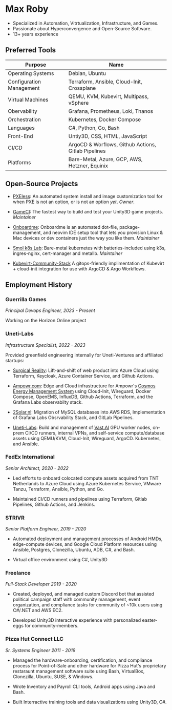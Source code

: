 # Max Roby

- Specialized in Automation, Vitrtualization, Infrastructure, and Games.
- Passionate about Hyperconvergence and Open-Source Software.
- 13+ years experience

## Preferred Tools

|Purpose|Name|
|---|---|
|Operating Systems|Debian, Ubuntu|
|Configuration Management| Terraform, Ansible, Cloud-Init, Crossplane|
|Virtual Machines|QEMU, KVM, Kubevirt, Multipass, vSphere|
|Obervability | Grafana, Prometheus, Loki, Thanos|
|Orchestration| Kubernetes, Docker Compose|
|Languages| C#, Python, Go, Bash|
|Front-End| Untiy3D, CSS, HTML, JavaScript |
|CI/CD| ArgoCD & Worflows, Github Actions, Gitlab Pipelines|
|Platforms| Bare-Metal, Azure, GCP, AWS, Hetzner, Equinix|

## Open-Source Projects

- [PXEless](https://github.com/cloudymax/pxeless): An automated system install and image customization tool for when PXE is not an option, or is not an option *yet*. *Owner*.

- [GameCI](https://game.ci/): The fastest way to build and test your Unity3D game projects. *Maintainer*

- [Onboardme](https://github.com/jessebot/onboardme/): Onboardme is an automated dot-file, package-management, and neovim IDE setup tool that lets you provision Linux & Mac devices or dev containers just the way you like them. *Maintainer*

- [Smol k8s Lab](https://github.com/small-hack/smol-k8s-lab): Bare-metal kubernetes with batteries-included using k3s, ingres-nginx, cert-manager and metallb. *Maintainer*

- [Kubevirt-Community-Stack](https://github.com/cloudymax/kubevirt-community-stack/) A gitops-friendly implimentation of Kubevirt + cloud-init integration for use with ArgoCD & Argo Workflows.

## Employment History

### Guerrilla Games

*Principal Devops Engineer, 2023 - Present*

Working on the Horizon Online project

### Uneti-Labs

*Infrastructure Specialist, 2022 - 2023*

Provided greenfield engineering internally for Uneti-Ventures and affiliated startups:

- [Surgical Reality](https://www.medicalvr.eu/): Lift-and-shift of web product into Azure Cloud using Terraform, Keycloak, Azure Container Service, and Github Actions.

- [Ampowr.com](https://ampowr.com/): Edge and Cloud infrastructure for Ampowr's [Cosmos Energy Management System](https://ampowr.com/energy-management-system-ems/) using Cloud-Init, Wireguard, Docker Compose, OpenEMS, InfluxDB, Github Actions, Terraform, and the Grafana Labs observabilty stack.

- [2Solar.nl](https://2solar.nl/): Migration of MySQL databases into AWS RDS, Implementation of Grafana Labs Obsrvability Stack, and GitLab Pipelines.

- [Uneti-Labs](https://uneti-labs.com/): Build and management of [Vast.AI](https://vast.ai/) GPU worker nodes, on-prem CI/CD runners, internal VPNs, and self-service compute/database assets using QEMU/KVM, Cloud-Init, Wireguard, ArgoCD. Kubernetes, and Ansible.

### FedEx International

*Senior Architect, 2020 - 2022*

- Led efforts to onboard colocated compute assets acquired from TNT Netherlands to Azure Cloud using Azure Kubernetes Service, VMware Tanzu, Terraform, Ansible, Python, and Go.

- Maintained CI/CD runners and pipelines using Terraform, Gitlab Pipelines, Github Actions, and Jenkins.

### STRIVR

*Senior Platform Engineer, 2019 - 2020*

- Automated deployment and management processes of Android HMDs, edge-compute devices, and Google Cloud Platform resources using Ansible, Postgres, Clonezilla, Ubuntu, ADB, C#, and Bash.

- Virtual office environment using C#, Unity3D

### Freelance

*Full-Stack Developer 2019 - 2020*

- Created, deployed, and managed custom Discord bot that assisted political campaign staff with community management, event organization, and compliance tasks for community of ~10k users using C#/.NET and AWS EC2.

- Developed Unity3D interactive experience with personalized easter-eggs for community-members.

### Pizza Hut Connect LLC

*Sr. Systems Engineer 2011 - 2019*

- Managed the hardware-onboarding, certification, and compliance process for Point-of-Sale and other hardware for Pizza Hut's proprietary restaraunt management software suite using Bash, VirtualBox, Clonezilla, Ubuntu, SUSE, & Windows.

- Wrote Inventory and Payroll CLI tools, Android apps using Java and Bash.

- Built Interractive training tools and data visualizations using Unity3D, C#.


